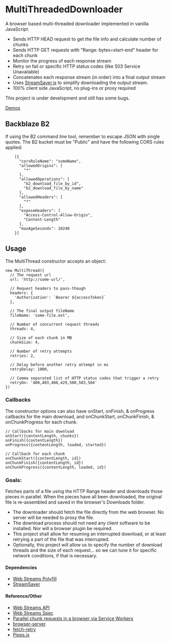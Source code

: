 # MultiThreadedDownloader

A browser based multi-threaded downloader implemented in vanilla JavaScript.

-   Sends HTTP HEAD request to get the file info and calculate number of chunks
-   Sends HTTP GET requests with "Range: bytes=start-end" header for each chunk
-   Monitor the progress of each response stream
-   Retry on fail or specific HTTP status codes (like 503 Service Unavailable)
-   Concatenates each response stream (in order) into a final output stream
-   Uses [StreamSaver.js](https://github.com/jimmywarting/StreamSaver.js) to simplify downloading the output stream.
-   100% client side JavaScript, no plug-ins or proxy required

This project is under development and still has some bugs.

[Demos](https://backblaze-b2-samples.github.io/multithreaded-downloader-js/)

## Backblaze B2

If using the B2 command line tool, remember to escape JSON with single quotes.
The B2 bucket must be "Public" and have the following CORS rules applied:
```
    [{
      "corsRuleName": "someName",
      "allowedOrigins": [
        "*"
      ],
      "allowedOperations": [
        "b2_download_file_by_id",
        "b2_download_file_by_name"
      ],
      "allowedHeaders": [
        "*"
      ],
      "exposeHeaders": [
        "Access-Control-Allow-Origin",
        "Content-Length"
      ],
      "maxAgeSeconds": 10240
    }]
```

## Usage

The MultiThread constructor accepts an object:
```
new MultiThread({
  // The request url
  url: 'http://some-url/',

  // Request headers to pass-though
  headers: {
    'Authorization': `Bearer ${accessToken}`
  },

  // The final output fileName
  fileName: 'some-file.ext',

  // Number of concurrent request threads
  threads: 4,

  // Size of each chunk in MB
  chunkSize: 4,

  // Number of retry attempts
  retries: 2,

  // Delay before another retry attempt in ms
  retryDelay: 1000,

  // Comma separated list of HTTP status codes that trigger a retry
  retryOn: '400,403,408,429,500,503,504'
})
```

### Callbacks
The constructor options can also have onStart, onFinish, & onProgress callbacks for the main download,
and onChunkStart, onChunkFinish, & onChunkProgress for each chunk.
```
// Callbacks for main download
onStart({contentLength, chunks})
onFinish({contentLength})
onProgress({contentLength, loaded, started})

// Callback for each chunk
onChunkStart({contentLength, id})
onChunkFinish({contentLength, id})
onChunkProgress({contentLength, loaded, id})
```

### Goals:

Fetches parts of a file using the HTTP Range header and downloads those pieces in parallel. When the pieces have all been downloaded, the original file is re-assembled and saved in the browser's Downloads folder.

-   The downloader should fetch the file directly from the web browser. No server will be needed to proxy the file.
-   The download process should not need any client software to be installed. Nor will a browser plugin be required.
-   This project shall allow for resuming an interrupted download, or at least retrying a part of the file that was interrupted.
-   Optionally, this project will allow us to specify the number of download threads and the size of each request... so we can tune it for specific network conditions, if that is necessary.

#### Dependencies
-   [Web Streams Polyfill](https://github.com/creatorrr/web-streams-polyfill)
-   [StreamSaver](https://github.com/jimmywarting/StreamSaver.js)

#### Reference/Other
-   [Web Streams API](https://developer.mozilla.org/en-US/docs/Web/API/Streams_API)
-   [Web Streams Spec](https://streams.spec.whatwg.org/)
-   [Parallel chunk requests in a browser via Service Workers](https://blog.ghaiklor.com/parallel-chunk-requests-in-a-browser-via-service-workers-7be10be2b75f)
-   [browser-server](https://github.com/mafintosh/browser-server)
-   [fetch-retry](https://github.com/jonbern/fetch-retry)
-   [Pipes.js](http://pipes.js.org/)
